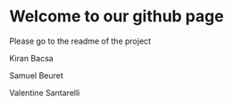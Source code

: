 # Welcome to our github page

Please go to the readme of the project

Kiran Bacsa

Samuel Beuret

Valentine Santarelli




